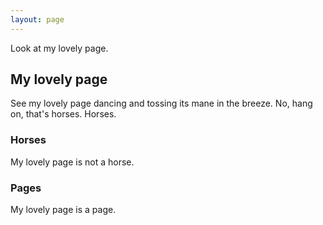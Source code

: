 ```yaml
---
layout: page
---
```


Look at my lovely page.

## My lovely page

See my lovely page dancing and tossing its mane in the breeze. No, hang on, that's horses. Horses.

### Horses

My lovely page is not a horse.

### Pages

My lovely page is a page.

